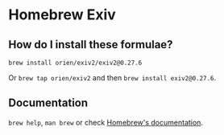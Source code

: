 # Homebrew Exiv

## How do I install these formulae?

`brew install orien/exiv2/exiv2@0.27.6`

Or `brew tap orien/exiv2` and then `brew install exiv2@0.27.6`.

## Documentation

`brew help`, `man brew` or check [Homebrew's documentation](https://docs.brew.sh).

